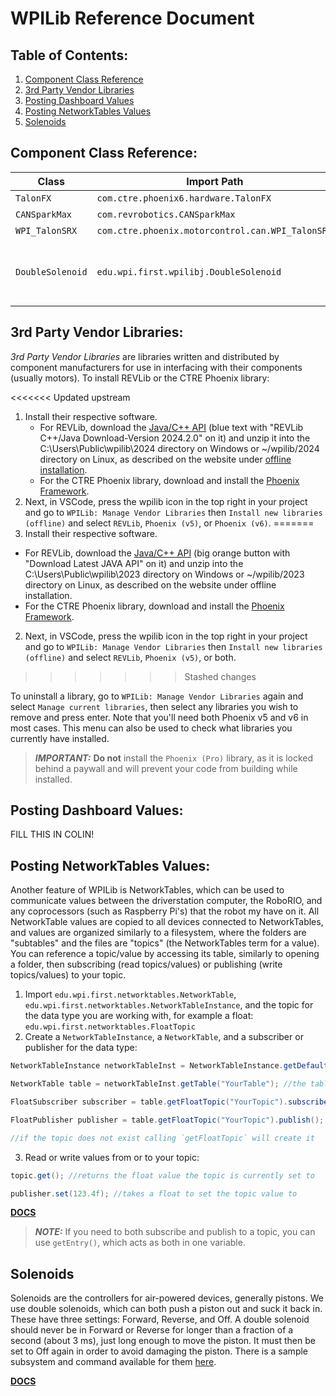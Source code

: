 # WPILib Reference Document

## Table of Contents:

1. [Component Class Reference](#component-class-reference)
2. [3rd Party Vendor Libraries](#3rd-party-vendor-libraries)
3. [Posting Dashboard Values](#posting-dashboard-values)
4. [Posting NetworkTables Values](#posting-networktables-values)
5. [Solenoids](#solenoids)

## Component Class Reference:

|Class|Import Path|Notes|
|-|-|-|
|`TalonFX`|`com.ctre.phoenix6.hardware.TalonFX`|-|
|`CANSparkMax`|`com.revrobotics.CANSparkMax`|-|
|`WPI_TalonSRX`|`com.ctre.phoenix.motorcontrol.can.WPI_TalonSRX`|-|
|`DoubleSolenoid`|`edu.wpi.first.wpilibj.DoubleSolenoid`|Positions are accessible at `DoubleSolenoid.Value`; more info available [here](#solenoids)|

## 3rd Party Vendor Libraries:

*3rd Party Vendor Libraries* are libraries written and distributed by component manufacturers for use in interfacing with their components (usually motors). To install REVLib or the CTRE Phoenix library:

<<<<<<< Updated upstream
1. Install their respective software. 
	- For REVLib, download the [Java/C++ API](https://docs.revrobotics.com/brushless/spark-flex/revlib#c-and-java-installation) (blue text with "REVLib C++/Java Download-Version 2024.2.0" on it) and unzip it into the C:\Users\Public\wpilib\2024 directory on Windows or ~/wpilib/2024 directory on Linux, as described on the website under [offline installation](https://docs.revrobotics.com/brushless/spark-flex/revlib#offline-installation). 
	- For the CTRE Phoenix library, download and install the [Phoenix Framework](https://github.com/CrossTheRoadElec/Phoenix-Releases/releases/download/v24.1.0/Phoenix-Offline_v24.1.0.exe).
2. Next, in VSCode, press the wpilib icon in the top right in your project and go to `WPILib: Manage Vendor Libraries` then `Install new libraries (offline)` and select `REVLib`, `Phoenix (v5)`, or `Phoenix (v6)`.
=======
1. Install their respective software.
  - For REVLib, download the [Java/C++ API](https://docs.revrobotics.com/sparkmax/software-resources/spark-max-api-information#c++-and-java) (big orange button with "Download Latest JAVA API" on it) and unzip into the C:\Users\Public\wpilib\2023 directory on Windows or ~/wpilib/2023 directory on Linux, as described on the website under offline installation.
  - For the CTRE Phoenix library, download and install the [Phoenix Framework](https://store.ctr-electronics.com/software/).
2. Next, in VSCode, press the wpilib icon in the top right in your project and go to `WPILib: Manage Vendor Libraries` then `Install new libraries (offline)` and select `REVLib`, `Phoenix (v5)`, or both.
>>>>>>> Stashed changes

To uninstall a library, go to `WPILib: Manage Vendor Libraries` again and select `Manage current libraries`, then select any libraries you wish to remove and press enter. Note that you'll need both Phoenix v5 and v6 in most cases. This menu can also be used to check what libraries you currently have installed.

> ***IMPORTANT:*** **Do not** install the `Phoenix (Pro)` library, as it is locked behind a paywall and will prevent your code from building while installed.

## Posting Dashboard Values:

FILL THIS IN COLIN!

## Posting NetworkTables Values:

Another feature of WPILib is NetworkTables, which can be used to communicate values between the driverstation computer, the RoboRIO, and any coprocessors (such as Raspberry Pi's) that the robot my have on it. All NetworkTable values are copied to all devices connected to NetworkTables, and values are organized similarly to a filesystem, where the folders are "subtables" and the files are "topics" (the NetworkTables term for a value). You can reference a topic/value by accessing its table, similarly to opening a folder, then subscribing (read topics/values) or publishing (write topics/values) to your topic.

1. Import `edu.wpi.first.networktables.NetworkTable`, `edu.wpi.first.networktables.NetworkTableInstance`, and the topic for the data type you are working with, for example a float: `edu.wpi.first.networktables.FloatTopic`
2. Create a `NetworkTableInstance`, a `NetworkTable`, and a subscriber or publisher for the data type:
  ```java
  NetworkTableInstance networkTableInst = NetworkTableInstance.getDefault(); //the default networktables network, which is the one the RoboRIO and DriverStation are connected to

  NetworkTable table = networkTableInst.getTable("YourTable"); //the table to be used, if it does not exist this will create it

  FloatSubscriber subscriber = table.getFloatTopic("YourTopic").subscribe(0.0f); //get the topic within the table to be read, then subscribe to it; the `subscribe` parameter sets the default value in case the topic is empty (read)

  FloatPublisher publisher = table.getFloatTopic("YourTopic").publish(); //publish to the same topic as above (write)

  //if the topic does not exist calling `getFloatTopic` will create it
  ```
3. Read or write values from or to your topic:
  ```java
  topic.get(); //returns the float value the topic is currently set to

  publisher.set(123.4f); //takes a float to set the topic value to
  ```

 [**DOCS**](https://docs.wpilib.org/en/stable/docs/software/networktables/tables-and-topics.html)

> ***NOTE:*** If you need to both subscribe and publish to a topic, you can use `getEntry()`, which acts as both in one variable.


## Solenoids

Solenoids are the controllers for air-powered devices, generally pistons. We use double solenoids, which can both push a piston out and suck it back in. These have three settings: Forward, Reverse, and Off. A double solenoid should never be in Forward or Reverse for longer than a fraction of a second (about 3 ms), just long enough to move the piston. It must then be set to Off again in order to avoid damaging the piston. There is a sample subsystem and command available for them [here](command_based#example-solenoid-subsystem-and-command).

[**DOCS**](https://docs.wpilib.org/en/stable/docs/software/hardware-apis/pneumatics/pneumatics.html)
